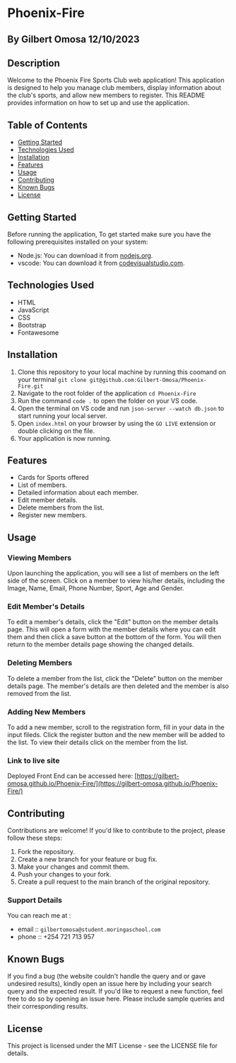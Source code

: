 # Phoenix-Fire

## By Gilbert Omosa  12/10/2023

## Description

Welcome to the Phoenix Fire Sports Club web application! This application is designed to help you manage club members, display information about the club's sports, and allow new members to register. This README provides information on how to set up and use the application.

## Table of Contents

- [Getting Started](#getting-started)
- [Technologies Used](#technologies-used)
- [Installation](#installation)
- [Features](#features)
- [Usage](#usage)
- [Contributing](#contributing)
- [Known Bugs](#known-bugs)
- [License](#license)

## Getting Started

Before running the application, To get started make sure you have the following prerequisites installed on your system:

- Node.js: You can download it from [nodejs.org](https://nodejs.org/).
- vscode: You can download it from [codevisualstudio.com](https://code.visualstudio.com/Download).

## Technologies Used

- HTML
- JavaScript
- CSS
- Bootstrap
- Fontawesome

## Installation

1. Clone this repository to your local machine by running this coomand on your terminal `git clone git@github.com:Gilbert-Omosa/Phoenix-Fire.git`
2. Navigate to the root folder of the application `cd Phoenix-Fire`
3. Run the command `code .` to open the folder on your VS code.
4. Open the terminal on VS code and run `json-server --watch db.json` to start running your local server.
5. Open `index.html` on your browser by using the `GO LIVE` extension or double clicking on the file.
6. Your application is now running.

## Features

- Cards for Sports offered
- List of members.
- Detailed information about each member.
- Edit member details.
- Delete members from the list.
- Register new members.

## Usage

### Viewing Members

Upon launching the application, you will see a list of members on the left side of the screen.
Click on a member to view his/her details, including the Image, Name, Email, Phone Number, Sport, Age and Gender.

### Edit Member's Details

To edit a member's details, click the "Edit" button on the member details page.
This will open a form with the member details where you can edit them and then click a save button at the bottom of the form.
You will then return to the member details page showing the changed details.

### Deleting Members

To delete a member from the list, click the "Delete" button on the member details page.
The member's details are then deleted and the member is also removed from the list.

### Adding New Members

To add a new member, scroll to the registration form, fill in your data in the input fileds.
Click the register button and the new member will be added to the list. To view their details click on the member from the list.

### Link to live site

Deployed Front End can be accessed here: [https://gilbert-omosa.github.io/Phoenix-Fire/](https://gilbert-omosa.github.io/Phoenix-Fire/)

## Contributing

Contributions are welcome! If you'd like to contribute to the project, please follow these steps:

1. Fork the repository.
2. Create a new branch for your feature or bug fix.
3. Make your changes and commit them.
4. Push your changes to your fork.
5. Create a pull request to the main branch of the original repository.

### Support Details

You can reach me at :

- email :: `gilbertomosa@student.moringaschool.com`
- phone :: +254 721 713 957

## Known Bugs

If you find a bug (the website couldn't handle the query and or gave undesired results), kindly open an issue here by including your search query and the expected result.
If you'd like to request a new function, feel free to do so by opening an issue here. Please include sample queries and their corresponding results.

## License

This project is licensed under the MIT License - see the LICENSE file for details.
